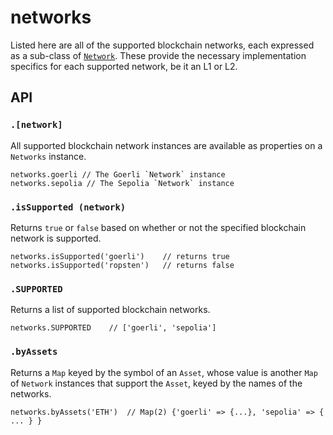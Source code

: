 # networks

Listed here are all of the supported blockchain networks, each expressed as a sub-class of [`Network`](../core/network.js "The base class for all supported blockchain networks"). These provide the necessary implementation specifics for each supported network, be it an L1 or L2.

## API

### `.[network]`

All supported blockchain network instances are available as properties on a `Networks` instance.

```
networks.goerli // The Goerli `Network` instance
networks.sepolia // The Sepolia `Network` instance
```

### `.isSupported (network)`

Returns `true` or `false` based on whether or not the specified blockchain network is supported.

```
networks.isSupported('goerli')    // returns true
networks.isSupported('ropsten')   // returns false
```

### `.SUPPORTED`

Returns a list of supported blockchain networks.

```
networks.SUPPORTED    // ['goerli', 'sepolia']
```

### `.byAssets`

Returns a `Map` keyed by the symbol of an `Asset`, whose value is another `Map` of `Network` instances that support the `Asset`, keyed by the names of the networks.

```
networks.byAssets('ETH')  // Map(2) {'goerli' => {...}, 'sepolia' => { ... } }
```
